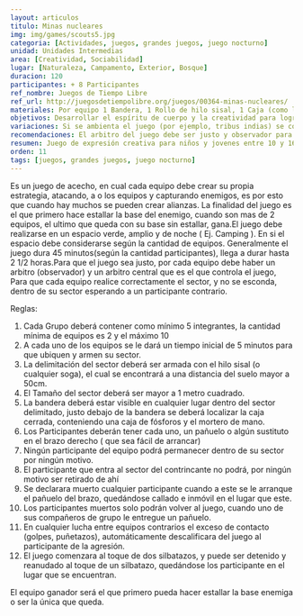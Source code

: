 ```yaml
---
layout: articulos
titulo: Minas nucleares
img: img/games/scouts5.jpg
categoria: [Actividades, juegos, grandes juegos, juego nocturno]
unidad: Unidades Intermedias
area: [Creatividad, Sociabilidad]
lugar: [Naturaleza, Campamento, Exterior, Bosque]
duracion: 120
participantes: + 8 Participantes
ref_nombre: Juegos de Tiempo Libre
ref_url: http://juegosdetiempolibre.org/juegos/00364-minas-nucleares/
materiales: Por equipo 1 Bandera, 1 Rollo de hilo sisal, 1 Caja (como las de zapato), 1 Mortero de mano (o algo parecido de pirotecnia), 1 Bolsita de banditas elásticas.
objetivos: Desarrollar el espíritu de cuerpo y la creatividad para lograr el objetivo. Estimular las habilidades propias de un scout.
variaciones: Si se ambienta el juego (por ejemplo, tribus indias) se convierte en Gran Juego. También se puede aumentar bastante la dificultad haciéndolo durante la noche.
recomendaciones: El arbitro del juego debe ser justo y observador para evitar conflictos entre los equipos que distraigan a los muchach@s de su objetivo.
resumen: Juego de expresión creativa para niños y jovenes entre 10 y 16 años que busca desarrollar el espíritu de cuerpo y la creatividad para lograr el objetivo
orden: 11
tags: [juegos, grandes juegos, juego nocturno]
---
```

<p>Es un juego de acecho, en cual cada equipo debe crear su propia estrategia, atacando, a o los equipos y capturando enemigos, es por esto que cuando hay muchos se pueden crear alianzas. La finalidad del juego es el que primero hace estallar la base del enemigo, cuando son mas de 2 equipos, el ultimo que queda con su base sin estallar, gana.El juego debe realizarse en un espacio verde, amplio y de noche ( Ej. Camping ). En si el espacio debe considerarse según la cantidad de equipos. Generalmente el juego dura 45 minutos(según la cantidad participantes), llega a durar hasta 2 1/2 horas.Para que el juego sea justo, por cada equipo debe haber un arbitro (observador) y un arbitro central que es el que controla el juego, Para que cada equipo realice correctamente el sector, y no se esconda, dentro de su sector esperando a un participante contrario.</p>
<p>Reglas:</p>
<ol>
<li>Cada Grupo deberá contener como mínimo 5 integrantes, la cantidad mínima de equipos es 2 y el máximo 10</li>
<li>A cada uno de los equipos se le dará un tiempo inicial de 5 minutos para que ubiquen y armen su sector.</li>
<li>La delimitación del sector deberá ser armada con el hilo sisal (o cualquier soga), el cual se encontrará a una distancia del suelo mayor a 50cm.</li>
<li>El Tamaño del sector deberá ser mayor a 1 metro cuadrado.</li>
<li>La bandera deberá estar visible en cualquier lugar dentro del sector delimitado, justo debajo de la bandera se deberá localizar la caja cerrada, conteniendo una caja de fósforos y el mortero de mano.</li>
<li>Los Participantes deberán tener cada uno, un pañuelo o algún sustituto en el brazo derecho ( que sea fácil de arrancar)</li>
<li>Ningún participante del equipo podrá permanecer dentro de su sector por ningún motivo.</li>
<li>El participante que entra al sector del contrincante no podrá, por ningún motivo ser retirado de ahí</li>
<li>Se declarara muerto cualquier participante cuando a este se le arranque el pañuelo del brazo, quedándose callado e inmóvil en el lugar que este.</li>
<li>Los participantes muertos solo podrán volver al juego, cuando uno de sus compañeros de grupo le entregue un pañuelo.</li>
<li>En cualquier lucha entre equipos contrarios el exceso de contacto (golpes, puñetazos), automáticamente descalificara del juego al participante de la agresión.</li>
<li>El juego comenzara al toque de dos silbatazos, y puede ser detenido y reanudado al toque de un silbatazo, quedándose los participante en el lugar que se encuentran.</li>
</ol>
<p>El equipo ganador será el que primero pueda hacer estallar la base enemiga o ser la única que queda.</p>